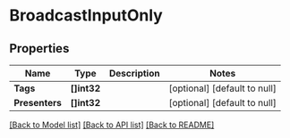 # BroadcastInputOnly

## Properties
Name | Type | Description | Notes
------------ | ------------- | ------------- | -------------
**Tags** | **[]int32** |  | [optional] [default to null]
**Presenters** | **[]int32** |  | [optional] [default to null]

[[Back to Model list]](../README.md#documentation-for-models) [[Back to API list]](../README.md#documentation-for-api-endpoints) [[Back to README]](../README.md)


